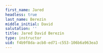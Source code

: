 ```yaml
---
first_name: Jared
headless: true
last_name: Berezin
middle_initial: David
salutation: ''
title: Jared David Berezin
type: instructor
uid: f4b9f8da-acb8-ed71-c553-106b6a963ea3
---
```

